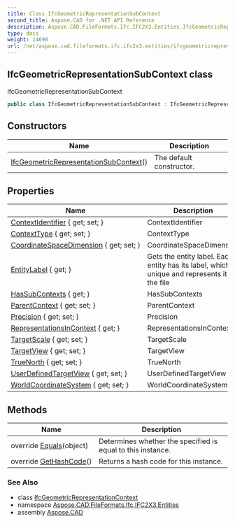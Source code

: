 ```yaml
---
title: Class IfcGeometricRepresentationSubContext
second_title: Aspose.CAD for .NET API Reference
description: Aspose.CAD.FileFormats.Ifc.IFC2X3.Entities.IfcGeometricRepresentationSubContext class. IfcGeometricRepresentationSubContext
type: docs
weight: 14690
url: /net/aspose.cad.fileformats.ifc.ifc2x3.entities/ifcgeometricrepresentationsubcontext/
---
```

## IfcGeometricRepresentationSubContext class

IfcGeometricRepresentationSubContext

```csharp
public class IfcGeometricRepresentationSubContext : IfcGeometricRepresentationContext
```

## Constructors

| Name | Description |
| --- | --- |
| [IfcGeometricRepresentationSubContext](ifcgeometricrepresentationsubcontext/)() | The default constructor. |

## Properties

| Name | Description |
| --- | --- |
| [ContextIdentifier](../../aspose.cad.fileformats.ifc.ifc2x3.entities/ifcrepresentationcontext/contextidentifier/) { get; set; } | ContextIdentifier |
| [ContextType](../../aspose.cad.fileformats.ifc.ifc2x3.entities/ifcrepresentationcontext/contexttype/) { get; set; } | ContextType |
| [CoordinateSpaceDimension](../../aspose.cad.fileformats.ifc.ifc2x3.entities/ifcgeometricrepresentationcontext/coordinatespacedimension/) { get; set; } | CoordinateSpaceDimension |
| [EntityLabel](../../aspose.cad.fileformats.ifc/ifcentity/entitylabel/) { get; } | Gets the entity label. Each entity has its label, which is unique and represents it in the file |
| [HasSubContexts](../../aspose.cad.fileformats.ifc.ifc2x3.entities/ifcgeometricrepresentationcontext/hassubcontexts/) { get; } | HasSubContexts |
| [ParentContext](../../aspose.cad.fileformats.ifc.ifc2x3.entities/ifcgeometricrepresentationsubcontext/parentcontext/) { get; set; } | ParentContext |
| [Precision](../../aspose.cad.fileformats.ifc.ifc2x3.entities/ifcgeometricrepresentationcontext/precision/) { get; set; } | Precision |
| [RepresentationsInContext](../../aspose.cad.fileformats.ifc.ifc2x3.entities/ifcrepresentationcontext/representationsincontext/) { get; } | RepresentationsInContext |
| [TargetScale](../../aspose.cad.fileformats.ifc.ifc2x3.entities/ifcgeometricrepresentationsubcontext/targetscale/) { get; set; } | TargetScale |
| [TargetView](../../aspose.cad.fileformats.ifc.ifc2x3.entities/ifcgeometricrepresentationsubcontext/targetview/) { get; set; } | TargetView |
| [TrueNorth](../../aspose.cad.fileformats.ifc.ifc2x3.entities/ifcgeometricrepresentationcontext/truenorth/) { get; set; } | TrueNorth |
| [UserDefinedTargetView](../../aspose.cad.fileformats.ifc.ifc2x3.entities/ifcgeometricrepresentationsubcontext/userdefinedtargetview/) { get; set; } | UserDefinedTargetView |
| [WorldCoordinateSystem](../../aspose.cad.fileformats.ifc.ifc2x3.entities/ifcgeometricrepresentationcontext/worldcoordinatesystem/) { get; set; } | WorldCoordinateSystem |

## Methods

| Name | Description |
| --- | --- |
| override [Equals](../../aspose.cad.fileformats.ifc/ifcentity/equals/)(object) | Determines whether the specified is equal to this instance. |
| override [GetHashCode](../../aspose.cad.fileformats.ifc/ifcentity/gethashcode/)() | Returns a hash code for this instance. |

### See Also

* class [IfcGeometricRepresentationContext](../ifcgeometricrepresentationcontext/)
* namespace [Aspose.CAD.FileFormats.Ifc.IFC2X3.Entities](../../aspose.cad.fileformats.ifc.ifc2x3.entities/)
* assembly [Aspose.CAD](../../)


